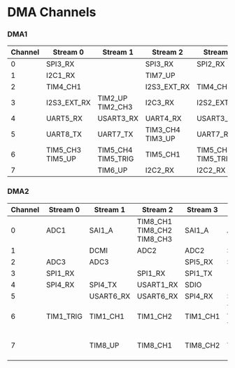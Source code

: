 # DMA Channels

### DMA1
|Channel | Stream 0         | Stream 1           | Stream 2         | Stream 3           | Stream 4           | Stream 5    | Stream 6          | Stream 7          |
|  --    | --               | --                 | --               | --                 | --                 | --          | --                | --                |
| 0      | SPI3_RX          |                    | SPI3_RX          | SPI2_RX            | SPI2_TX            | SPI3_TX     |                   | SPI3_TX           |
| 1      | I2C1_RX          |                    | TIM7_UP          |                    | TIM7_UP            | I2C1_RX     | I2C1_TX           | I2C1_TX           |
| 2      | TIM4_CH1         |                    | I2S3_EXT_RX      | TIM4_CH2           | I2S2_EXT_TX        | I2S3_EXT_TX | TIM4_UP           | TIM4_CH3          |
| 3      | I2S3_EXT_RX      | TIM2_UP TIM2_CH3   | I2C3_RX          | I2S2_EXT_RX        | I2C3_TX            | TIM2_CH1    | TIM2_CH2 TIM2_CH4 | TIM2_UP TIM2_CH4  |
| 4      | UART5_RX         | USART3_RX          | UART4_RX         | USART3_TX          | UART4_TX           | USART2_RX   | USART2_TX         | UART5_TX          |
| 5      | UART8_TX         | UART7_TX           | TIM3_CH4 TIM3_UP | UART7_RX           | TIM3_CH1 TIM3_TRIG | TIM3_CH2    | UART8_RX          | TIM3_CH3          |
| 6      | TIM5_CH3 TIM5_UP | TIM5_CH4 TIM5_TRIG | TIM5_CH1         | TIM5_CH4 TIM5_TRIG | TIM5_CH2           |             | TIM5_UP           |                   |
| 7      |                  | TIM6_UP            | I2C2_RX          | I2C2_RX            | USART3_TX          | DAC1        | DAC2              | I2C2_TX           |



### DMA2
|Channel | Stream 0  | Stream 1  | Stream 2                   | Stream 3  | Stream 4                    | Stream 5  | Stream 6                   | Stream 7                    |
| --     | --        | --        | --                         | --        | --                          | --        | --                         | --                          |
| 0      | ADC1      | SAI1_A    | TIM8_CH1 TIM8_CH2 TIM8_CH3 | SAI1_A    | ADC1                        | SAI1_B    | TIM1_CH1 TIM1_CH2 TIM1_CH3 |                             |
| 1      |           | DCMI      | ADC2                       | ADC2      | SAI1_B                      | SPI6_TX   | SPI6_RX                    | DCMI                        |
| 2      | ADC3      | ADC3      |                            | SPI5_RX   | SPI5_TX                     | CRYP_OUT  | CRYP_IN                    | HASH_IN                     |
| 3      | SPI1_RX   |           | SPI1_RX                    | SPI1_TX   |                             | SPI1_TX   |                            |                             |
| 4      | SPI4_RX   | SPI4_TX   | USART1_RX                  | SDIO      |                             | USART1_RX | SDIO                       | USART1_TX                   |
| 5      |           | USART6_RX | USART6_RX                  | SPI4_RX   | SPI4_TX                     |           | USART6_TX                  | USART6_TX                   |
| 6      | TIM1_TRIG | TIM1_CH1  | TIM1_CH2                   | TIM1_CH1  | TIM1_CH4 TIM1_TRIG TIM1_COM | TIM1_UP   | TIM1_CH3                   |                             |
| 7      |           | TIM8_UP   | TIM8_CH1                   | TIM8_CH2  | TIM8_CH3                    | SPI5_RX   | SPI5_TX                    | TIM8_CH4 TIM8_TRIG TIM8_COM |